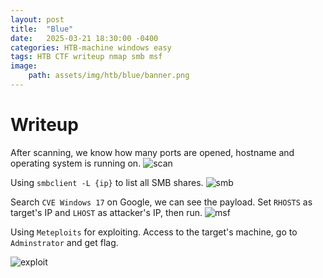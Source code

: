 ```yaml
---
layout: post
title:  "Blue"
date:   2025-03-21 18:30:00 -0400
categories: HTB-machine windows easy
tags: HTB CTF writeup nmap smb msf 
image:
    path: assets/img/htb/blue/banner.png
---
```


# Writeup
After scanning, we know how many ports are opened, hostname and operating system is running on.
![scan](assets/img/htb/blue/scan.png)

Using `smbclient -L {ip}` to list all SMB shares. 
![smb](assets/img/htb/blue/smb.png)

Search `CVE Windows 17` on Google, we can see the payload. Set `RHOSTS` as target's IP and `LHOST` as attacker's IP, then run.
![msf](assets/img/htb/blue/msf.png)

Using `Meteploits` for exploiting. Access to the target's machine, go to `Adminstrator` and get flag.

![exploit](assets/img/htb/blue/exploit.png)
